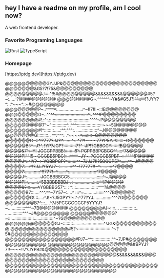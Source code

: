 ## hey I have a readme on my profile, am I cool now?

A web frontend developer.

### Favorite Programing Languages

![Rust](https://img.shields.io/badge/-rust-ec6323?style=flat-square&logo=rust)
![TypeScript](https://img.shields.io/badge/-typescript-white?style=flat-square&logo=typescript)

### Homepage

[https://ptdg.dev](https://ptdg.dev)


@@@@@@@@@@GYJJP&@@@@@@@@@@@@@@@@@@@@@@@@@@@@@@&G5?7!75&@@@@@@@@@
@@@@@@@@@J::::^!5#@@@@@@@@@&&&&&&&&&&@@@@@@#5?~:.....:?@@@@@@@@@
@@@@@@@@G~.^^^^^^~Y#&#G5J?!~~^^::^^~~!?JYY?^:.:^~~~^::~#@@@@@@@@
@@@@@@@@P~.:^^^^~~^~~:....................:^~!!7!!!~::!B@@@@@@@@
@@@@@@@@G~..^^~~^^:....::::::::::::::::::...:^~~~~~^^^!P@@@@@@@@
@@@@@@@@#!.:~~^:.:::::::::::::::::::::::::::::::::^^^^~P@@@@@@@@
@@@@@@@@@7^~^::::::::::::^::^^^:::::::::::::::::::::~~~5@@@@@@@@
@@@@@@@@#!^::::::::.....:^^:^^^:.   .....::::::::::::^~J@@@@@@@@
@@@@@@@G!::::::::..      ^^:^^^:    .^~~~~~~~~^::::::::~G@@@@@@@
@@@@@@G~::^!?777?JJ?!^. .::::^:.  ^7?!~~~~77YP5YJ!::::::~G@@@@@@
@@@@@B!:^~J?^. !YP7JGP?::::::::::7?^    :JP!?GBBGGY::::::!B@@@@@
@@@@&7^:~Y!   JGGGPPBBB!::::::::!P:     PGPPBBPGBGG^^::::^7&@@@@
@@@@P!^^!5~   GGGBB5PBG!::::^^^^~JY~.   ?GGGGB5PBP~:::^^^^!P@@@@
@@@@J^::^!Y?~:~YGBBPGP?^:::::::^^~7JJJ7!!?5GGGP5?^....::^^~J@@@@
@@@@7:...:^!?JJJY5YJ7~:.......:::^~~^~!77777!!~^:.....::::^7@@@@
@@@@7:.......:::::^!!777!~^.....::^:.................:::::^7@@@@
@@@@J^:..........:JGGBBBBGG5.....  ....  ...........:::::^~J@@@@
@@@@P!::.......:.^5BBBBBBBBJ:.   :  ...............:::::^^!P@@@@
@@@@&?:::......^.~~YGBBBG57^.: : ^:.:.............:::::^^^?&@@@@
@@@@@B7:::....^^^.^^~7Y57~:. ..^ :::^~..........::::::^^^7B@@@@@
@@@@@@G!:::....:^J!~?J5GPY?!~:^:^77?YJ........:::::::^^^7G@@@@@@
@@@@@@@B7^:::....^7J5PGGGGGGGP5YYYJ?~.......:::::::^^^~7B@@@@@@@
@@@@@@@@#J~::::... ..:::::::::::..  ......::::::::^^^~J#@@@@@@@@
@@@@@@@@@@G?~:::...:::::::::::::::......::::::::::^~?G@@@@@@@@@@
@@@@@@@@@@@@GJ~::::::::.......::..::::::::::::::^!JG&@@@@@@@@@@@
@@@@@@@@@@@@@@#5?~:::::::::::::::::::::::::::^~?5#@@@@@@@@@@@@@@
@@@@@@@@@@@@@@@@@#PJ7~^^::::::::::::::::^^~7JP#@@@@@@@@@@@@@@@@@
@@@@@@@@@@@@@@@@@@@@&#BPYJ?7!!~~~~!!7?JYPB#&@@@@@@@@@@@@@@@@@@@@
@@@@@@@@@@@@@@@@@@@@@@@@@@@&&&&&&&&&&@@@@@@@@@@@@@@@@@@@@@@@@@@@
@@@@@@@@@@@@@@@@@@@@@@@@@@@@@@@@@@@@@@@@@@@@@@@@@@@@@@@@@@@@@@@@
